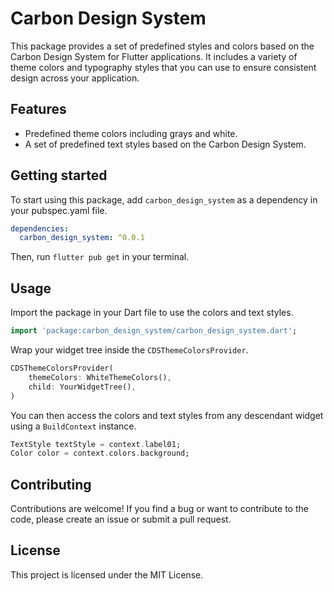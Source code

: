 # Carbon Design System

This package provides a set of predefined styles and colors based on the Carbon Design System for Flutter applications. It includes a variety of theme colors and typography styles that you can use to ensure consistent design across your application.

## Features

- Predefined theme colors including grays and white.
- A set of predefined text styles based on the Carbon Design System.

## Getting started

To start using this package, add `carbon_design_system` as a dependency in your pubspec.yaml file.

```yaml
dependencies:
  carbon_design_system: ^0.0.1
```

Then, run `flutter pub get` in your terminal.

## Usage

Import the package in your Dart file to use the colors and text styles.

```dart
import 'package:carbon_design_system/carbon_design_system.dart';
```

Wrap your widget tree inside the `CDSThemeColorsProvider`.

```dart
CDSThemeColorsProvider(
    themeColors: WhiteThemeColors(),
    child: YourWidgetTree(),
)
```

You can then access the colors and text styles from any descendant widget using a `BuildContext` instance.

```dart
TextStyle textStyle = context.label01;
Color color = context.colors.background;
```

## Contributing

Contributions are welcome! If you find a bug or want to contribute to the code, please create an issue or submit a pull request.

## License

This project is licensed under the MIT License.

